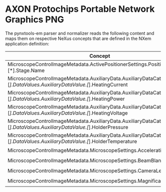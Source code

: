 # AXON Protochips Portable Network Graphics PNG

The pynxtools-em parser and normalizer reads the following content and maps them on respective NeXus concepts that are defined in the NXem application definition:

| Concept | NeXus/HDF5 |
| --------------- | --------------  |
| MicroscopeControlImageMetadata.ActivePositionerSettings.PositionerSettings.[*].Stage.Name | :heavy_check_mark: |
| MicroscopeControlImageMetadata.AuxiliaryData.AuxiliaryDataCategory.[*].DataValues.AuxiliaryDataValue.[*].HeatingCurrent | :heavy_check_mark: |
| MicroscopeControlImageMetadata.AuxiliaryData.AuxiliaryDataCategory.[*].DataValues.AuxiliaryDataValue.[*].HeatingPower | :heavy_check_mark: |
| MicroscopeControlImageMetadata.AuxiliaryData.AuxiliaryDataCategory.[*].DataValues.AuxiliaryDataValue.[*].HeatingVoltage | :heavy_check_mark: |
| MicroscopeControlImageMetadata.AuxiliaryData.AuxiliaryDataCategory.[*].DataValues.AuxiliaryDataValue.[*].HolderPressure | :heavy_check_mark: |
| MicroscopeControlImageMetadata.AuxiliaryData.AuxiliaryDataCategory.[*].DataValues.AuxiliaryDataValue.[*].HolderTemperature | :heavy_check_mark: |
| MicroscopeControlImageMetadata.MicroscopeSettings.AcceleratingVoltage | :heavy_check_mark: |
| MicroscopeControlImageMetadata.MicroscopeSettings.BeamBlankerState | :heavy_check_mark: |
| MicroscopeControlImageMetadata.MicroscopeSettings.CameraLengthValue | :heavy_check_mark: |
| MicroscopeControlImageMetadata.MicroscopeSettings.MagnificationValue | :heavy_check_mark: |
